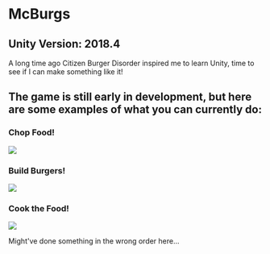 # McBurgs
## Unity Version: 2018.4
A long time ago Citizen Burger Disorder inspired me to learn Unity, time to see if I can make something like it!

## The game is still early in development, but here are some examples of what you can currently do:
### Chop Food!
![](https://media.giphy.com/media/J4sWf1bgUr7fQpo4GY/giphy.gif)

### Build Burgers!
![](https://media.giphy.com/media/Lq7KmVmJkEbEERx587/giphy.gif)

### Cook the Food!
![](https://media.giphy.com/media/S7FLBGJ0bm77vFEZpb/giphy.gif)

Might've done something in the wrong order here...
